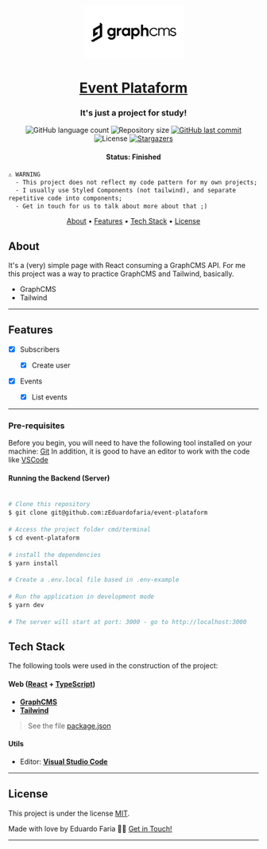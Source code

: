 <p align="center">
  <a href="https://graphcms.com/" target="blank"><img src="./src/assets/cover.jpeg" width="200" alt="Graph CMS" /></a>
</p>

<h1 align="center">
   <a href="#"> Event Plataform </a>
</h1>

<h3 align="center">
    It's just a project for study!
</h3>

<p align="center">
  <img alt="GitHub language count" src="https://img.shields.io/github/languages/count/zEduardofaria/event-plataform?color=%2304D361">

  <img alt="Repository size" src="https://img.shields.io/github/repo-size/zEduardofaria/event-plataform">

  <a href="https://github.com/zEduardofaria/event-plataform/commits/master">
    <img alt="GitHub last commit" src="https://img.shields.io/github/last-commit/zEduardofaria/event-plataform">
  </a>

   <img alt="License" src="https://img.shields.io/badge/license-MIT-brightgreen">
   <a href="https://github.com/zEduardofaria/event-plataform/stargazers">
    <img alt="Stargazers" src="https://img.shields.io/github/stars/zEduardofaria/event-plataform?style=social">
  </a>
</p>

<h4 align="center">
	 Status: Finished
</h4>

```
⚠️ WARNING
  - This project does not reflect my code pattern for my own projects;
  - I usually use Styled Components (not tailwind), and separate repetitive code into components;
  - Get in touch for us to talk about more about that ;)
```

<p align="center">
 <a href="#about">About</a> •
 <a href="#features">Features</a> •
 <a href="#tech-stack">Tech Stack</a> •
 <a href="#user-content-license">License</a>

</p>

## About

It's a (very) simple page with React consuming a GraphCMS API. For me this project was a way to practice GraphCMS and Tailwind, basically.

- GraphCMS
- Tailwind

---

## Features

- [x] Subscribers

  - [x] Create user

- [x] Events

  - [x] List events

---

### Pre-requisites

Before you begin, you will need to have the following tool installed on your machine:
[Git](https://git-scm.com)
In addition, it is good to have an editor to work with the code like [VSCode](https://code.visualstudio.com/)

#### Running the Backend (Server)

```bash

# Clone this repository
$ git clone git@github.com:zEduardofaria/event-plataform

# Access the project folder cmd/terminal
$ cd event-plataform

# install the dependencies
$ yarn install

# Create a .env.local file based in .env-example

# Run the application in development mode
$ yarn dev

# The server will start at port: 3000 - go to http://localhost:3000

```

## Tech Stack

The following tools were used in the construction of the project:

#### **Web** ([React](https://reactjs.org/) + [TypeScript](https://www.typescriptlang.org/))

- **[GraphCMS](https://graphcms.com/)**
- **[Tailwind](https://tailwindcss.com/)**

> See the file [package.json](https://github.com/zEduardofaria/event-plataform/blob/master/package.json)

#### **Utils**

- Editor: **[Visual Studio Code](https://code.visualstudio.com/)**

---

## License

This project is under the license [MIT](./LICENSE.md).

Made with love by Eduardo Faria 👋🏽 [Get in Touch!](Https://www.linkedin.com/in/eduardo-fariasilva/)

---
